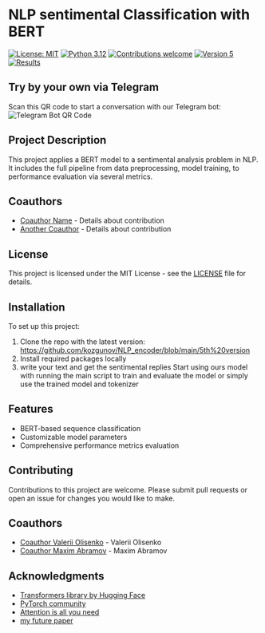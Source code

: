 # NLP sentimental Classification with BERT


[![License: MIT](https://img.shields.io/badge/License-MIT-yellow.svg)](https://opensource.org/licenses/MIT)
[![Python 3.12](https://img.shields.io/badge/python-3.12-blue.svg)](https://www.python.org/downloads/release/python-3120/)
[![Contributions welcome](https://img.shields.io/badge/contributions-welcome-orange.svg)](https://github.com/yourusername/NLP-BERT-Sequence-Classification/pulls)
[![Version 5](https://img.shields.io/github/v/release/yourusername/NLP-BERT-Sequence-Classification)](https://github.com/kozgunov/NLP_encoder/blob/main/5th%20version)
[![Results](https://img.shields.io/badge/view-results-blue.svg)](link-to-your-results)


## Try by your own via Telegram
Scan this QR code to start a conversation with our Telegram bot:
![Telegram Bot QR Code](path-to-qr-code-image-in-your-repository)


## Project Description
This project applies a BERT model to a sentimental analysis problem in NLP. It includes the full pipeline from data preprocessing, model training, to performance evaluation via several metrics.


## Coauthors
- [Coauthor Name](https://github.com/coauthorusername) - Details about contribution
- [Another Coauthor](personal-website-link) - Details about contribution


## License
This project is licensed under the MIT License - see the [LICENSE](LICENSE) file for details.

## Installation
To set up this project:
1. Clone the repo with the latest version: https://github.com/kozgunov/NLP_encoder/blob/main/5th%20version
2. Install required packages locally
3. write your text and get the sentimental replies
Start using ours model with running the main script to train and evaluate the model or simply use the trained model and tokenizer

## Features
- BERT-based sequence classification
- Customizable model parameters
- Comprehensive performance metrics evaluation

## Contributing
Contributions to this project are welcome. Please submit pull requests or open an issue for changes you would like to make.

## Coauthors
- [Coauthor Valerii Olisenko](https://github.com/) - Valerii Olisenko 
- [Coauthor Maxim Abramov](https://github.com/) - Maxim Abramov

## Acknowledgments
- [Transformers library by Hugging Face](https://huggingface.co/transformers/)
- [PyTorch community](https://pytorch.org/)
- [Attention is all you need](https://arxiv.org/pdf/1706.03762.pdf)
- [my future paper](https://vk.com/follow_my_link)





